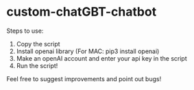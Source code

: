# custom-chatGBT-chatbot
Steps to use:
1) Copy the script
2) Install openai library (For MAC: pip3 install openai)
3) Make an openAI account and enter your api key in the script
4) Run the script! 
 
Feel free to suggest improvements and point out bugs!
